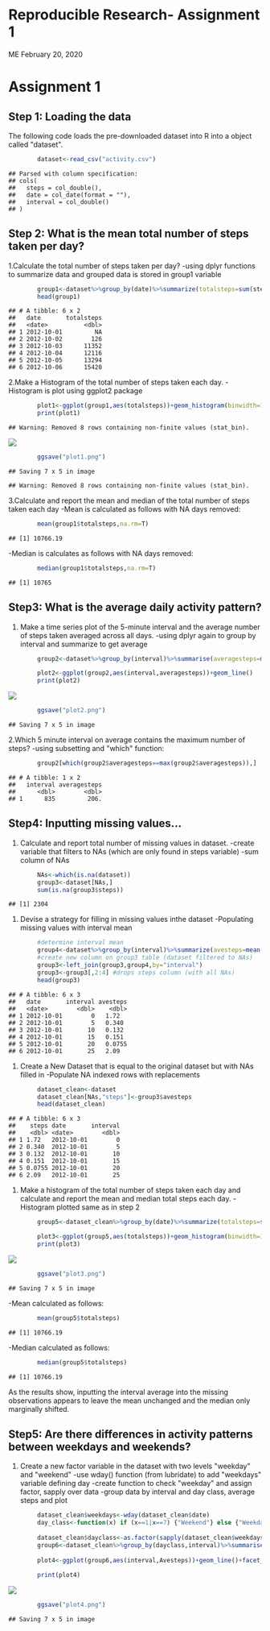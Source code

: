 Reproducible Research- Assignment 1
================
ME
February 20, 2020

Assignment 1
============

Step 1: Loading the data
------------------------

The following code loads the pre-downloaded dataset into R into a object called "dataset".

``` r
        dataset<-read_csv("activity.csv")
```

    ## Parsed with column specification:
    ## cols(
    ##   steps = col_double(),
    ##   date = col_date(format = ""),
    ##   interval = col_double()
    ## )

Step 2: What is the mean total number of steps taken per day?
-------------------------------------------------------------

1.Calculate the total number of steps taken per day?
-using dplyr functions to summarize data and grouped data is stored in group1 variable

``` r
        group1<-dataset%>%group_by(date)%>%summarize(totalsteps=sum(steps))
        head(group1)
```

    ## # A tibble: 6 x 2
    ##   date       totalsteps
    ##   <date>          <dbl>
    ## 1 2012-10-01         NA
    ## 2 2012-10-02        126
    ## 3 2012-10-03      11352
    ## 4 2012-10-04      12116
    ## 5 2012-10-05      13294
    ## 6 2012-10-06      15420

2.Make a Histogram of the total number of steps taken each day.
-Histogram is plot using ggplot2 package

``` r
        plot1<-ggplot(group1,aes(totalsteps))+geom_histogram(binwidth=1000)
        print(plot1)
```

    ## Warning: Removed 8 rows containing non-finite values (stat_bin).

![](PA1_template_files/figure-markdown_github/Histogram%20plot-1.png)

``` r
        ggsave("plot1.png")
```

    ## Saving 7 x 5 in image

    ## Warning: Removed 8 rows containing non-finite values (stat_bin).

3.Calculate and report the mean and median of the total number of steps taken each day
-Mean is calculated as follows with NA days removed:

``` r
        mean(group1$totalsteps,na.rm=T)
```

    ## [1] 10766.19

-Median is calculates as follows with NA days removed:

``` r
        median(group1$totalsteps,na.rm=T)
```

    ## [1] 10765

Step3: What is the average daily activity pattern?
--------------------------------------------------

1.  Make a time series plot of the 5-minute interval and the average number of steps taken averaged across all days.
    -using dplyr again to group by interval and summarize to get average

``` r
        group2<-dataset%>%group_by(interval)%>%summarise(averagesteps=mean(steps,na.rm=T))

        plot2<-ggplot(group2,aes(interval,averagesteps))+geom_line()
        print(plot2)
```

![](PA1_template_files/figure-markdown_github/line%20chart-1.png)

``` r
        ggsave("plot2.png")
```

    ## Saving 7 x 5 in image

2.Which 5 minute interval on average contains the maximum number of steps?
-using subsetting and "which" function:

``` r
        group2[which(group2$averagesteps==max(group2$averagesteps)),]
```

    ## # A tibble: 1 x 2
    ##   interval averagesteps
    ##      <dbl>        <dbl>
    ## 1      835         206.

Step4: Inputting missing values...
----------------------------------

1.  Calculate and report total number of missing values in dataset.
    -create variable that filters to NAs (which are only found in steps variable)
    -sum column of NAs

``` r
        NAs<-which(is.na(dataset))
        group3<-dataset[NAs,]
        sum(is.na(group3$steps))
```

    ## [1] 2304

1.  Devise a strategy for filling in missing values inthe dataset
    -Populating missing values with interval mean

``` r
        #determine interval mean
        group4<-dataset%>%group_by(interval)%>%summarize(avesteps=mean(steps,na.rm=T))
        #create new column on group3 table (dataset filtered to NAs)
        group3<-left_join(group3,group4,by="interval")
        group3<-group3[,2:4] #drops steps column (with all NAs)
        head(group3)
```

    ## # A tibble: 6 x 3
    ##   date       interval avesteps
    ##   <date>        <dbl>    <dbl>
    ## 1 2012-10-01        0   1.72  
    ## 2 2012-10-01        5   0.340 
    ## 3 2012-10-01       10   0.132 
    ## 4 2012-10-01       15   0.151 
    ## 5 2012-10-01       20   0.0755
    ## 6 2012-10-01       25   2.09

1.  Create a New Dataset that is equal to the original dataset but with NAs filled in -Populate NA indexed rows with replacements

``` r
        dataset_clean<-dataset
        dataset_clean[NAs,"steps"]<-group3$avesteps
        head(dataset_clean)
```

    ## # A tibble: 6 x 3
    ##    steps date       interval
    ##    <dbl> <date>        <dbl>
    ## 1 1.72   2012-10-01        0
    ## 2 0.340  2012-10-01        5
    ## 3 0.132  2012-10-01       10
    ## 4 0.151  2012-10-01       15
    ## 5 0.0755 2012-10-01       20
    ## 6 2.09   2012-10-01       25

1.  Make a histogram of the total number of steps taken each day and calculate and report the mean and median total steps each day.
    -Histogram plotted same as in step 2

``` r
        group5<-dataset_clean%>%group_by(date)%>%summarize(totalsteps=sum(steps))

        plot3<-ggplot(group5,aes(totalsteps))+geom_histogram(binwidth=1000)
        print(plot3)
```

![](PA1_template_files/figure-markdown_github/Histogram_clean-1.png)

``` r
        ggsave("plot3.png")
```

    ## Saving 7 x 5 in image

-Mean calculated as follows:

``` r
        mean(group5$totalsteps)
```

    ## [1] 10766.19

-Median calculated as follows:

``` r
        median(group5$totalsteps)
```

    ## [1] 10766.19

As the results show, inputting the interval average into the missing observations appears to leave the mean unchanged and the median only marginally shifted.

Step5: Are there differences in activity patterns between weekdays and weekends?
--------------------------------------------------------------------------------

1.  Create a new factor variable in the dataset with two levels "weekday" and "weekend"
    -use wday() function (from lubridate) to add "weekdays" variable defining day
    -create function to check "weekday" and assign factor, sapply over data
    -group data by interval and day class, average steps and plot

``` r
        dataset_clean$weekdays<-wday(dataset_clean$date)
        day_class<-function(x) if (x==1|x==7) {"Weekend"} else {"Weekday"}
        
        dataset_clean$dayclass<-as.factor(sapply(dataset_clean$weekdays,day_class))
        group6<-dataset_clean%>%group_by(dayclass,interval)%>%summarise(Avesteps=mean(steps))
        
        plot4<-ggplot(group6,aes(interval,Avesteps))+geom_line()+facet_wrap(~dayclass,ncol=1)+labs(y="Ave                 Steps",x="Time Interval")
        
        print(plot4)
```

![](PA1_template_files/figure-markdown_github/weekday-1.png)

``` r
        ggsave("plot4.png")
```

    ## Saving 7 x 5 in image
